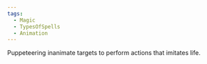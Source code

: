 ```yaml
---
tags:
  - Magic
  - TypesOfSpells
  - Animation
---
```

Puppeteering inanimate targets to perform actions that imitates life.